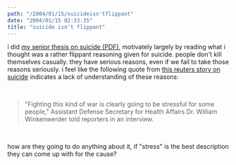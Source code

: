 ```yaml
---
path: "/2004/01/15/suicideisn'tflippant" 
date: "2004/01/15 02:33:35" 
title: "suicide isn't flippant" 
---
```

<p>i did <a href="http://www.randomchaos.com/documents/liberation.pdf">my senior thesis on suicide (PDF)</a>, motivately largely by reading what i thought was a rather flippant reasoning given for suicide. people don't kill themselves casually. they have serious reasons, even if we fail to take those reasons seriously. i feel like the following quote from <a href="http://www.reuters.com/newsArticle.jhtml?type=domesticNews&amp;storyID=4126757">this reuters story on suicide</a> indicates a lack of understanding of these reasons:</p><br><blockquote>"Fighting this kind of war is clearly going to be stressful for some people," Assistant Defense Secretary for Health Affairs Dr. William Winkenwerder told reporters in an interview.</blockquote><br><p>how are they going to do anything about it, if "stress" is the best description they can come up with for the cause?</p>